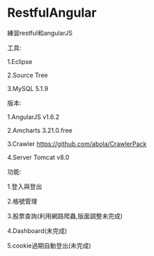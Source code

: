 # RestfulAngular
練習restful和angularJS

工具:

1.Eclipse 

2.Source Tree

3.MySQL 5.1.9

版本:

1.AngularJS v1.6.2

2.Amcharts 3.21.0.free

3.Crawler https://github.com/abola/CrawlerPack

4.Server Tomcat v8.0

功能:

1.登入與登出

2.帳號管理

3.股票查詢(利用網路爬蟲,版面調整未完成)

4.Dashboard(未完成)

5.cookie過期自動登出(未完成)


